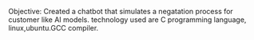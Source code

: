 Objective:
            Created a chatbot that simulates a negatation process for customer like AI models.
technology used are C programming language, linux,ubuntu.GCC compiler.
